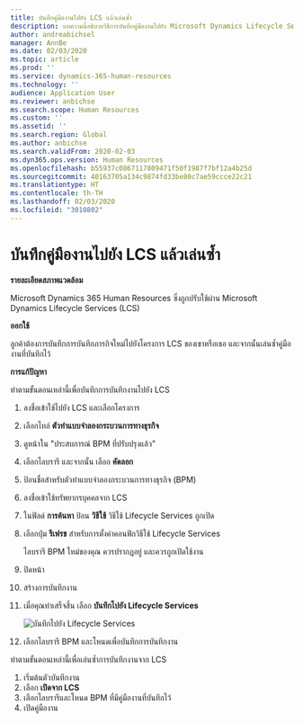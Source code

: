 ```yaml
---
title: บันทึกคู่มืองานไปยัง LCS แล้วเล่นซ้ำ
description: บทความนี้อธิบายวิธีการบันทึกคู่มืองานไปยัง Microsoft Dynamics Lifecycle Services (LCS) และจากนั้น เล่นซ้ำ
author: andreabichsel
manager: AnnBe
ms.date: 02/03/2020
ms.topic: article
ms.prod: ''
ms.service: dynamics-365-human-resources
ms.technology: ''
audience: Application User
ms.reviewer: anbichse
ms.search.scope: Human Resources
ms.custom: ''
ms.assetid: ''
ms.search.region: Global
ms.author: anbichse
ms.search.validFrom: 2020-02-03
ms.dyn365.ops.version: Human Resources
ms.openlocfilehash: b55937c0867117809471f50f1987f7bf12a4b25d
ms.sourcegitcommit: 40163705a134c9874fd33be80c7ae59ccce22c21
ms.translationtype: HT
ms.contentlocale: th-TH
ms.lasthandoff: 02/03/2020
ms.locfileid: "3010802"
---
```

# <a name="save-task-guides-to-lcs-and-replay-them"></a>บันทึกคู่มืองานไปยัง LCS แล้วเล่นซ้ำ

**รายละเอียดสภาพแวดล้อม** 

Microsoft Dynamics 365 Human Resources ซึ่งถูกปรับใช้ผ่าน Microsoft Dynamics Lifecycle Services (LCS)

**ออกใช้**

ลูกค้าต้องการบันทึกการบันทึกภารกิจใหม่ไปยังโครงการ LCS ของเขาหรือเธอ และจากนั้นเล่นซ้ำคู่มืองานที่บันทึกไว้

**การแก้ปัญหา**

ทำตามขั้นตอนเหล่านี้เพื่อบันทึกการบันทึกงานไปยัง LCS

1. ลงชื่อเข้าใช้ไปยัง LCS และเลือกโครงการ
2. เลือกไทล์ **ตัวทำแบบจำลองกระบวนการทางธุรกิจ**
3. ดูหน้าใน "ประสบการณ์ BPM ที่ปรับปรุงแล้ว"
4. เลือกไลบรารี และจากนั้น เลือก **คัดลอก**
5. ป้อนชื่อสำหรับตัวทำแบบจำลองกระบวนการทางธุรกิจ (BPM)
6. ลงชื่อเข้าใช้ทรัพยากรบุคคลจาก LCS
7. ในฟิลด์ **การค้นหา** ป้อน **วิธีใช้** วิธีใช้ Lifecycle Services ถูกเปิด
8. เลือกปุ่ม **รีเฟรช** สำหรับการตั้งค่าคอนฟิกวิธีใช้ Lifecycle Services

    ไลบรารี BPM ใหม่ของคุณ ควรปรากฏอยู่ และควรถูกเปิดใช้งาน

9. ปิดหน้า
10. สร้างการบันทึกงาน
11. เมื่อคุณทำเสร็จสิ้น เลือก **บันทึกไปยัง Lifecycle Services**

    ![บันทึกไปยัง Lifecycle Services](media/task-guides.png)

12. เลือกไลบรารี BPM และโหนดเพื่อบันทึกการบันทึกงาน

ทำตามขั้นตอนเหล่านี้เพื่อเล่นซ้ำการบันทึกงานจาก LCS

1. เริ่มต้นตัวบันทึกงาน
2. เลือก **เปิดจาก LCS**
3. เลือกไลบรารีและโหนด BPM ที่มีคู่มืองานที่บันทึกไว้
4. เปิดคู่มืองาน
